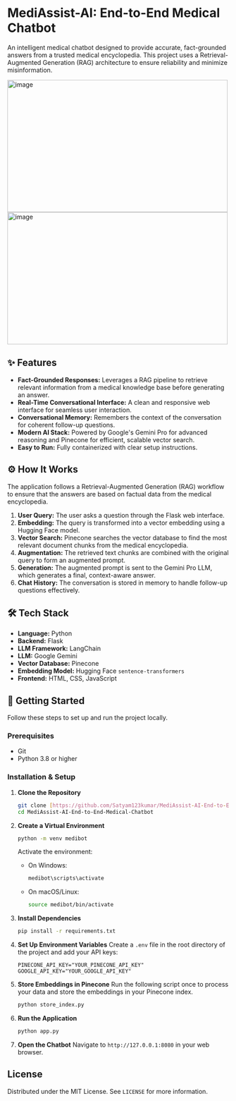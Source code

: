 # MediAssist-AI: End-to-End Medical Chatbot

An intelligent medical chatbot designed to provide accurate, fact-grounded answers from a trusted medical encyclopedia. This project uses a Retrieval-Augmented Generation (RAG) architecture to ensure reliability and minimize misinformation.

<img width="500" height="300" alt="image" src="https://github.com/user-attachments/assets/6037c0b7-3a72-4923-b46a-9abab5c59316" />
<img width="500" height="300" alt="image" src="https://github.com/user-attachments/assets/fd4913ab-f745-4a05-bfd2-12c09bc69130" />


## ✨ Features

* **Fact-Grounded Responses:** Leverages a RAG pipeline to retrieve relevant information from a medical knowledge base before generating an answer.
* **Real-Time Conversational Interface:** A clean and responsive web interface for seamless user interaction.
* **Conversational Memory:** Remembers the context of the conversation for coherent follow-up questions.
* **Modern AI Stack:** Powered by Google's Gemini Pro for advanced reasoning and Pinecone for efficient, scalable vector search.
* **Easy to Run:** Fully containerized with clear setup instructions.

## ⚙️ How It Works

The application follows a Retrieval-Augmented Generation (RAG) workflow to ensure that the answers are based on factual data from the medical encyclopedia.

1.  **User Query:** The user asks a question through the Flask web interface.
2.  **Embedding:** The query is transformed into a vector embedding using a Hugging Face model.
3.  **Vector Search:** Pinecone searches the vector database to find the most relevant document chunks from the medical encyclopedia.
4.  **Augmentation:** The retrieved text chunks are combined with the original query to form an augmented prompt.
5.  **Generation:** The augmented prompt is sent to the Gemini Pro LLM, which generates a final, context-aware answer.
6.  **Chat History:** The conversation is stored in memory to handle follow-up questions effectively.

## 🛠️ Tech Stack

* **Language:** Python
* **Backend:** Flask
* **LLM Framework:** LangChain
* **LLM:** Google Gemini
* **Vector Database:** Pinecone
* **Embedding Model:** Hugging Face `sentence-transformers`
* **Frontend:** HTML, CSS, JavaScript

## 🚀 Getting Started

Follow these steps to set up and run the project locally.

### Prerequisites

* Git
* Python 3.8 or higher

### Installation & Setup

1.  **Clone the Repository**
    ```sh
    git clone [https://github.com/Satyam123kumar/MediAssist-AI-End-to-End-Medical-Chatbot.git]
    cd MediAssist-AI-End-to-End-Medical-Chatbot
    ```

2.  **Create a Virtual Environment**
    ```sh
    python -m venv medibot
    ```
    Activate the environment:
    * On Windows:
        ```sh
        medibot\scripts\activate
        ```
    * On macOS/Linux:
        ```sh
        source medibot/bin/activate
        ```

3.  **Install Dependencies**
    ```sh
    pip install -r requirements.txt
    ```

4.  **Set Up Environment Variables**
    Create a `.env` file in the root directory of the project and add your API keys:
    ```env
    PINECONE_API_KEY="YOUR_PINECONE_API_KEY"
    GOOGLE_API_KEY="YOUR_GOOGLE_API_KEY"
    ```

5.  **Store Embeddings in Pinecone**
    Run the following script once to process your data and store the embeddings in your Pinecone index.
    ```sh
    python store_index.py
    ```

6.  **Run the Application**
    ```sh
    python app.py
    ```

7.  **Open the Chatbot**
    Navigate to `http://127.0.0.1:8080` in your web browser.

## License

Distributed under the MIT License. See `LICENSE` for more information.
